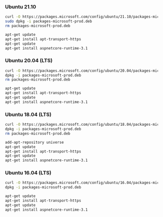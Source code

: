 ﻿<!--

There is no support for 22.04 as of Apr 27th, more info at:
* https://github.com/dotnet/core/issues/7038
* https://devblogs.microsoft.com/dotnet/april-2022-updates/

The `.deb` file *does* exist but `apt-get install aspnetcore-runtime-3.1` fails.

### Ubuntu 22.04 (LTS)

```bash
curl -O https://packages.microsoft.com/config/ubuntu/22.04/packages-microsoft-prod.deb
dpkg -i packages-microsoft-prod.deb
rm packages-microsoft-prod.deb
```

```bash
apt-get update
apt-get install apt-transport-https
apt-get update
apt-get install aspnetcore-runtime-3.1
```

-->

### Ubuntu 21.10

```bash
curl -O https://packages.microsoft.com/config/ubuntu/21.10/packages-microsoft-prod.deb
sudo dpkg -i packages-microsoft-prod.deb
rm packages-microsoft-prod.deb
```

```bash
apt-get update
apt-get install apt-transport-https
apt-get update
apt-get install aspnetcore-runtime-3.1
```

### Ubuntu 20.04 (LTS)

```bash
curl -O https://packages.microsoft.com/config/ubuntu/20.04/packages-microsoft-prod.deb
dpkg -i packages-microsoft-prod.deb
rm packages-microsoft-prod.deb
```

```bash
apt-get update
apt-get install apt-transport-https
apt-get update
apt-get install aspnetcore-runtime-3.1
```

### Ubuntu 18.04 (LTS)

```bash
curl -O https://packages.microsoft.com/config/ubuntu/18.04/packages-microsoft-prod.deb
dpkg -i packages-microsoft-prod.deb
rm packages-microsoft-prod.deb
```

```bash
add-apt-repository universe
apt-get update
apt-get install apt-transport-https
apt-get update
apt-get install aspnetcore-runtime-3.1
```

### Ubuntu 16.04 (LTS)

```bash
curl -O https://packages.microsoft.com/config/ubuntu/16.04/packages-microsoft-prod.deb
dpkg -i packages-microsoft-prod.deb
```

```bash
apt-get update
apt-get install apt-transport-https
apt-get update
apt-get install aspnetcore-runtime-3.1
```
